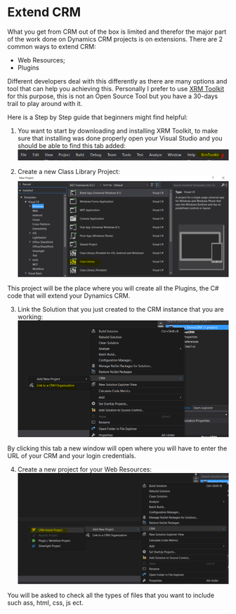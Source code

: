 # Extend CRM

What you get from CRM out of the box is limited and therefor the major part of the work done on Dynamics CRM projects is on extensions.
There are 2 common ways to extend CRM:
- Web Resources;
- Plugins

Different developers deal with this differently as there are many options and tool that can help you achieving this.
Personally I prefer to use <a href="https://xrmtoolkit.com/">XRM Toolkit</a> for this purpose, this is not an Open Source Tool but you have a 30-days trail to play around with it.

Here is a Step by Step guide that beginners might find helpful:

1. You want to start by downloading and installing XRM Toolkit, to make sure that installing was done properly open your Visual Studio and you should be able to find this tab added:
![alt tag](https://github.com/Parpulo/DynamicsCRMBook/blob/master/img/xrmtoolkit.PNG)

2. Create a new Class Library Project:
![alt tag](https://github.com/Parpulo/DynamicsCRMBook/blob/master/img/newProject.PNG)

This project will be the place where you will create all the Plugins, the C# code that will extend your Dynamics CRM.

3. Link the Solution that you just created to the CRM instance that you are working:
![alt tag](https://github.com/Parpulo/DynamicsCRMBook/blob/master/img/linkToCMR.PNG)

By clicking this tab a new window will open where you will have to enter the URL of your CRM and your login credentials.

4. Create a new project for your Web Resources:
![alt tag](https://github.com/Parpulo/DynamicsCRMBook/blob/master/img/assets.PNG)

You will be asked to check all the types of files that you want to include such ass, html, css, js ect.
